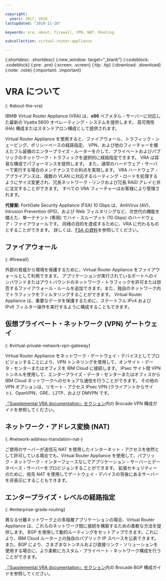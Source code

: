 ```yaml
---

copyright:
  years: 2017, 2018
lastupdated: "2018-11-10"

keywords: vra, about, firewall, VPN, NAT, Routing

subcollection: virtual-router-appliance

---
```


{:shortdesc: .shortdesc}
{:new_window: target="_blank"}
{:codeblock: .codeblock}
{:pre: .pre}
{:screen: .screen}
{:tip: .tip}
{:download: .download}
{:note: .note}
{:important: .important}

# VRA について
{: #about-the-vra}

IBM© Virtual Router Appliance (VRA) は、**x86** ベアメタル・サーバーに対応した最新の Vyatta 5600 オペレーティング・システムを提供します。 高可用性 (HA) 構成またはスタンドアロン構成として提供されます。

Virtual Router Appliance を使用すると、ファイアウォール、トラフィック・シェーピング、ポリシーベースの経路指定、 VPN、および他のフィーチャーを備えたフル装備のエンタープライズ・ルーターを介して、プライベートおよびパブリックのネットワーク・トラフィックを選択的に経路指定できます。 VRA は容易な構成でパフォーマンスを提供します。 また、通常のハードウェア・サーバーで実行する場合のメンテナンスでの利点を実現します。 VRA ハードウェア・アプライアンスは、複数の VLAN に対応するルーティング・ロードを処理するようにサイズ変更され、冗長ネットワーク・リンクおよび冗長 RAID アレイと共に注文することができます。 すべての VRA フィーチャーはお客様により管理されます。

**代替案:** FortiGate Security Appliance (FSA) 10 Gbps は、AntiVirus (AV)、Intrusion Prevention (IPS)、および Web フィルタリングなど、次世代の機能を備えた、単一テナント (専用) でハイ・スループット (10 Gbps) のハードウェア・ファイアウォールです。 同様の目的を達成するために、VRA に代わるものとすることができます。 詳しくは、[FSA の資料](/docs/infrastructure/fortigate-10g?topic=fortigate-10g-getting-started)を参照してください。

## ファイアウォール
{: #firewall}

外部の脅威から環境を保護するために、Virtual Router Appliance をファイアウォールとして利用できます。 アプリケーションが実行されているポートへのインバウンドまたはアウトバウンドのネットワーク・トラフィックを許可または拒否するファイアウォール・ルールを追加できます。また、独自のネットワーク内でトラフィックをフィルタリングすることができます。 Virtual Router Appliance は、重要なデータを保護するために、ステートフル IPv4 および IPv6 フィルター操作を実行するように構成することもできます。

## 仮想プライベート・ネットワーク (VPN) ゲートウェイ
{: #virtual-private-network-vpn-gateway}

Virtual Router Appliance をネットワーク・ゲートウェイ・デバイスとしてプロビジョンすることにより、VPN トンネリングを使用して、オンサイト・データ・センターまたはオフィスを IBM Cloud に接続します。 IPsec サイト間 VPN トンネルを使用して、エンタープライズ・データ・センターまたはオフィスから IBM Cloud ネットワークへのセキュアな通信を行うことができます。 その他の VPN オプションは、リモート・アクセス IPsec VPN (クライアントからサイト)、OpenVPN、GRE、L2TP、および DMVPN です。

[『Supplemental VRA documentation』セクション](/docs/infrastructure/virtual-router-appliance?topic=virtual-router-appliance-supplemental-vra-documentation)内の Brocade VPN 構成ガイドを参照してください。

## ネットワーク・アドレス変換 (NAT)
{: #network-address-translation-nat-}

ご使用のサーバーが送信元 NAT を使用したインターネット・アクセスを依然として許可している場合でも、Virtual Router Appliance を使用して、パブリック・ネットワーク・インターフェースなしでアプリケーション・サーバーとデータベース・サーバーをプロビジョンすることができます。 拡張セキュリティーのために、宛先 NAT を使用してゲートウェイ・デバイスの背後にあるサーバーを非表示にすることもできます。

## エンタープライズ・レベルの経路指定
{: #enterprise-grade-routing}

異なる分離ネットワーク上の多階層アプリケーションの場合、Virtual Router Appliance は、これらのネットワーク間に接続を構築するための柔軟な方法を提供します。 BGP を使用して動的ルーティングをセットアップできます。これにより、IBM Cloud ルーター上の独自のパブリック IP スペースを公表できます。 また、BGP により、さまざまなトンネルおよび直接リンク・ソリューションを使用する場合に、より柔軟にカスタム・プライベート・ネットワーク構成を行うことができます。

[『Supplemental VRA documentation』セクション](/docs/infrastructure/virtual-router-appliance?topic=virtual-router-appliance-supplemental-vra-documentation)内の Brocade BGP 構成ガイドを参照してください。
